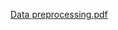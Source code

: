 [Data preprocessing.pdf](https://github.com/user-attachments/files/23008008/Data.preprocessing.pdf)
